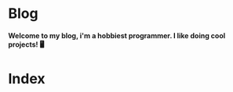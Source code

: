 # Blog

#### Welcome to my blog, i'm a hobbiest programmer. I like doing cool projects! 🖥️


# Index



